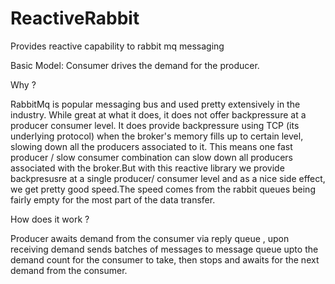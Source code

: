 # ReactiveRabbit
Provides reactive capability to rabbit mq messaging

Basic Model: Consumer drives the demand for the producer.

Why ?

RabbitMq is popular messaging bus and used pretty extensively in the industry. While great at what it does, it does not offer
backpressure at a producer consumer level. It does provide backpressure using TCP (its underlying protocol) when the broker's memory fills up to
certain level, slowing down all the producers associated to it. This means one fast producer / slow consumer combination can slow down all producers
associated with the broker.But with this reactive library we provide backpresusre at a single producer/ consumer level and as a nice side effect, we get pretty good speed.The speed comes from the rabbit queues being fairly empty for the most part of the data transfer.

How does it work ?

Producer awaits demand from the consumer via reply queue , upon receiving demand sends batches of messages to message queue upto the demand count for the
consumer to take, then stops and awaits for the next demand from the consumer.

